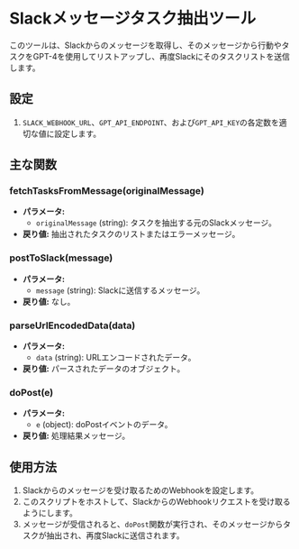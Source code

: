# Slackメッセージタスク抽出ツール

このツールは、Slackからのメッセージを取得し、そのメッセージから行動やタスクをGPT-4を使用してリストアップし、再度Slackにそのタスクリストを送信します。

## 設定

1. `SLACK_WEBHOOK_URL`、`GPT_API_ENDPOINT`、および`GPT_API_KEY`の各定数を適切な値に設定します。

## 主な関数

### fetchTasksFromMessage(originalMessage)

- **パラメータ:** 
  - `originalMessage` (string): タスクを抽出する元のSlackメッセージ。
- **戻り値:** 抽出されたタスクのリストまたはエラーメッセージ。

### postToSlack(message)

- **パラメータ:** 
  - `message` (string): Slackに送信するメッセージ。
- **戻り値:** なし。

### parseUrlEncodedData(data)

- **パラメータ:** 
  - `data` (string): URLエンコードされたデータ。
- **戻り値:** パースされたデータのオブジェクト。

### doPost(e)

- **パラメータ:** 
  - `e` (object): doPostイベントのデータ。
- **戻り値:** 処理結果メッセージ。

## 使用方法

1. Slackからのメッセージを受け取るためのWebhookを設定します。
2. このスクリプトをホストして、SlackからのWebhookリクエストを受け取るようにします。
3. メッセージが受信されると、`doPost`関数が実行され、そのメッセージからタスクが抽出され、再度Slackに送信されます。
